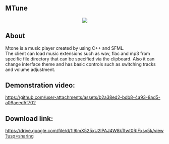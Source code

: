 ## MTune

<p align="center">
<img src="[https://github.com/user-attachments/assets/ade62638-1252-414d-baff-33a629f48dfd](https://github.com/user-attachments/assets/04bb4e93-145d-455f-9970-377420c90ba0)">
</p>

## About

Mtone is a music player created by using C++ and SFML.<br>
The client can load music extensions such as wav, flac and mp3 from specific file directory that can be specified via the clipboard. Also it can change interface theme and has basic controls such as switching tracks and volume adjustment.

## Demonstration video:

https://github.com/user-attachments/assets/b2a38ed2-bdb8-4a93-8ad5-a09aeed5f702

## Download link:

https://drive.google.com/file/d/1I9lmX525xU2lPAJ4W8kTtwt0RIFxsv5k/view?usp=sharing
